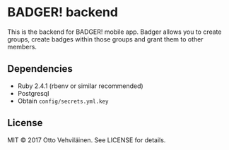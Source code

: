 # BADGER! backend

This is the backend for BADGER! mobile app. Badger allows you to create groups, create badges within those groups and grant them to other members.

## Dependencies

- Ruby 2.4.1 (rbenv or similar recommended)
- Postgresql
- Obtain `config/secrets.yml.key`

## License

MIT © 2017 Otto Vehviläinen. See LICENSE for details.
